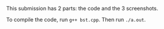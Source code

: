 This submission has 2 parts: the code and the 3 screenshots.

To compile the code, run `g++ bst.cpp`. Then run `./a.out`.